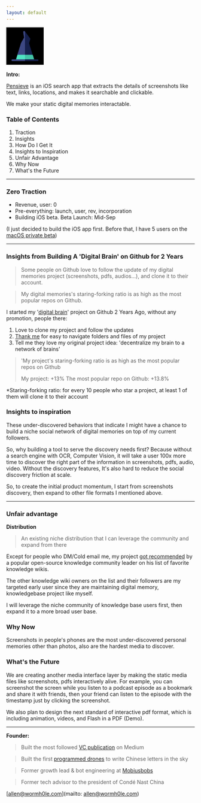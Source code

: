 ```yaml
---
layout: default
---
```


<img src="images/pensieve.png" alt="sample image" width="100" height="100">



**Intro:**

[Pensieve]() is an iOS search app that extracts the details of screenshots like text, links, locations, and makes it searchable and clickable. 

We make your static digital memories interactable. 


### Table of Contents

1. Traction
2. Insights
3. How Do I Get It
4. Insights to Inspiration
5. Unfair Advantage
6. Why Now
7. What's the Future


---

### Zero Traction

- Revenue, user: 0
- Pre-everything: launch, user, rev, incorporation
- Building iOS beta. Beta Launch: Mid-Sep

(I just decided to build the iOS app first. Before that, I have 5 users on the [macOS private beta]())

---


### Insights from Building A 'Digital Brain' on Github for 2 Years 

> Some people on Github love to follow the update of my digital memories project (screenshots, pdfs, audios...), and clone it to their account.

> My digital memories's staring-forking ratio is as high as the most popular repos on Github.

I started my '[digital brain](https://github.com/allenleein/knowledge-base)' project on Github 2 Years Ago, without any promotion, people there:

1. Love to clone my project and follow the updates
2. [Thank me](https://imgur.com/a/PiVlCoW) for easy to navigate folders and files of my project
3. Tell me they love my original project idea: 'decentralize my brain to a network of brains’

> 'My project's staring-forking ratio is as high as the most popular repos on Github
>  
> My project: +13% 
> The most popular repo on Github: +13.8%

*Staring-forking ratio: for every 10 people who star a project, at least 1 of them will clone it to their account



### Insights to inspiration

These under-discovered behaviors that indicate I might have a chance to build a niche social network of digital memories on top of my current followers.  

So, why building a tool to serve the discovery needs first? Because without a search engine with OCR, Computer Vision, it will take a user 100x more time to discover the right part of the information in screenshots, pdfs, audio, video. Without the discovery features, It's also hard to reduce the social discovery friction at scale.

So, to create the initial product momentum, I start from screenshots discovery, then expand to other file formats I mentioned above.


---

### Unfair advantage


**Distribution**

> An existing niche distribution that I can leverage the community and expand from there

Except for people who DM/Cold email me, my project [got recommended]((https://wiki.nikitavoloboev.xyz/other/wiki-workflow#similar-wikis-i-liked)) by a popular open-source knowledge community leader on his list of favorite knowledge wikis.

The other knowledge wiki owners on the list and their followers are my targeted early user since they are maintaining digital memory, knowledgebase project like myself. 

I will leverage the niche community of knowledge base users first, then expand it to a more broad user base. 



### Why Now

Screenshots in people's phones are the most under-discovered personal memories other than photos, also are the hardest media to discover. 


### What's the Future

We are creating another media interface layer by making the static media files like screenshots, pdfs interactively alive. For example, you can screenshot the screen while you listen to a podcast episode as a bookmark and share it with friends, then your friend can listen to the episode with the timestamp just by clicking the screenshot.

We also plan to design the next standard of interactive pdf format, which is including animation, videos, and Flash in a PDF (Demo).




---

**Founder:**

> Built the most followed [VC publication](https://medium.com/7ventures) on Medium

> Built the first [programmed drones](https://vimeo.com/111901733) to write Chinese letters in the sky

> Former growth lead & bot engineering at [Mobiusbobs](https://www.crunchbase.com/organization/mobiusbobs-inc)

> Former tech advisor to the president of Condé Nast China

[allen@wormh0le.com](mailto: allen@wormh0le.com)
